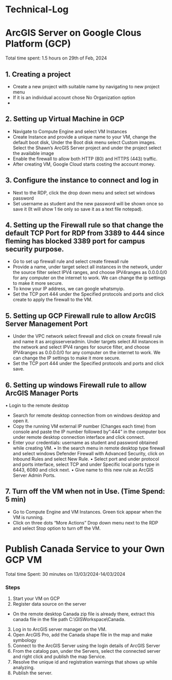 # Technical-Log
# ArcGIS Server on Google Clous Platform (GCP)
Total time spent: 1.5 hours on 29th of Feb, 2024
## 1.	Creating a project 	
-	Create a new project with suitable name by navigating to new project menu
-	If it is an individual account chose No Organization option
-	
## 2.	Setting up Virtual Machine in GCP
-	Navigate to Compute Engine and select VM Instances
-	Create Instance and provide a unique name to your VM, change the default boot disk, Under the Boot disk menu select Custom images. Select the Shawn’s ArcGIS Server project and under the project select the available image
-	Enable the firewall to allow both HTTP (80) and HTTPS (443) traffic.
-	After creating VM, Google Cloud starts costing the account money.

## 3.	Configure the instance to connect and log in	
-	Next to the RDP, click the drop down menu and select set windows password
-	Set username as student and the new password will be shown once so save it (It will show 1 tie only so save it as a text file notepad).

## 4.	Setting up the Firewall rule so that  change the default TCP Port for RDP from 3389 to 444 since fleming has blocked 3389 port for campus security purpose. 
-	Go to set up firewall rule and select create firewall rule
-	Provide a name, under target select all instances in the network, under the source filter select IPV4 ranges, and choose IPV4ranges as 0.0.0.0/0 for any computer on the internet to work. We can change the ip settings to make it more secure. 
-	To know your IP address, we can google whatsmyip.
-	Set the TCP port 444 under the Specified protocols and ports and click create to apply the firewall to the VM.

## 5.	Setting up GCP Firewall rule to allow ArcGIS Server Management Port	
-	Under the VPC network select firewall and click on create firewall rule and name it as arcgisserveradmin. Under targets select All instances in the network and select IPV4 ranges for source filter, and choose IPV4ranges as 0.0.0.0/0 for any computer on the internet to work. We can change the IP settings to make it more secure.
-	Set the TCP port 444 under the Specified protocols and ports and click save.

## 6.	Setting up windows Firewall rule to allow ArcGIS Manager Ports
•	Login to the remote desktop 
-	Search for remote desktop connection from on windows desktop and open it.
-	Copy the running VM external IP number (Changes each time) from console and paste the IP number followed by”:444” in the computer box under remote desktop connection interface and click connect.
-	Enter your credentials: username as student and password obtained while creating VM.
•	In the search menu in remote desktop type firewall and select windows Defender Firewall with Advanced Security, click on Inbound Rules and select New Rule. 
•	Select port and under protocol and ports interface, select TCP and under Specific local ports type in 6443, 6080 and click next.
•	Give name to this new rule as ArcGIS Server Admin Ports.

## 7.	Turn off the VM when not in Use.				(Time Spend: 5 min)
-	Go to Compute Engine and VM Instances. Green tick appear when the VM is running.
-	Click on three dots “More Actions” Drop down menu next to the RDP and select Stop option to turn off the VM.

# Publish Canada Service to your Own GCP VM
Total time Spent: 30 minutes on 13/03/2024-14/03/2024
### Steps 
1.	Start your VM on GCP
2.	Register data source on the server
-	On the remote desktop Canada zip file is already there, extract this canada file in the file path C:\GISWorkspace\Canada.
3.	Log in to ArcGIS server manager on the VM.
4.	Open ArcGIS Pro, add the Canada shape file in the map and make symbology
5.	Connect to the ArcGIS Server using the login details of ArcGIS Server
6.	From the catalog pan, under the Servers, select the connected server and right click and publish the map Service.
7.	Resolve the unique id and registration warnings that shows up while analyzing.
8.	Publish the server.


